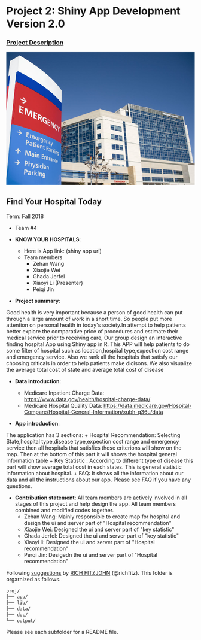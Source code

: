 # Project 2: Shiny App Development Version 2.0

### [Project Description](doc/project2_desc.md)

![screenshot](doc/Hospital.jpg)

## Find Your Hospital Today
Term: Fall 2018

+ Team #4
+ **KNOW YOUR HOSPITALS**: 
	+ Here is App link: (shiny app url)
 	+ Team members
		+ Zehan Wang
		+ Xiaojie Wei
		+ Ghada Jerfel
		+ Xiaoyi Li (Presenter)
		+ Peiqi Jin

+ **Project summary**: 

Good health is very important because a person of good health can put through a large amount of work in a short time. So people put more attention on personal health in today's society.In attempt to help patients better explore the comparative price of procedures and estimate their medical service prior to receiving care, Our group design an interactive finding hospital App using Shiny app in R. This APP will help patients to do some filter of hospital such as location,hospital type,expection cost range and emergency service. Also we rank all the hospitals that satisfy our choosing criticals in order to help patients make dicisons. We also visualize the average total cost of state and average total cost of disease


+ **Data introduction**: 
	+ Medicare Inpatient Charge Data: https://www.data.gov/health/hospital-charge-data/  
	+ Medicare Hospital Quality Data: https://data.medicare.gov/Hospital-Compare/Hospital-General-Information/xubh-q36u/data

+ **App introduction**:

The application has 3 sections:
	+ Hospital Recommendation: Selecting State,hospital type,disease type,expection cost range and emergency service then all hospitals that satisfies those criterions will show on the map. Then at the bottom of this part it will shows the hospital general information table 
	+ Key Statistic : According to different type of disease this part will show average total cost in each states. This is general statistic information about hospital.
	+ FAQ: It shows all the information about our data and all the instructions about our app. Please see FAQ if you have any questions.

+ **Contribution statement**: 
All team members are actively involved in all stages of this project and help design the app. All team members combined and modified codes together.
  + Zehan Wang: Mainly responsible to create map for hospital and design the ui and server part of "Hospital recommendation"
  + Xiaojie Wei: Designed the ui and server part of "key statistic"
  + Ghada Jerfel: Designed the ui and server part of "key statistic"
  + Xiaoyi li: Designed the ui and server part of "Hospital recommendation"
  + Perqi Jin: Desigedn the ui and server part of "Hospital recommendation"







Following [suggestions](http://nicercode.github.io/blog/2013-04-05-projects/) by [RICH FITZJOHN](http://nicercode.github.io/about/#Team) (@richfitz). This folder is orgarnized as follows.

```
proj/
├── app/
├── lib/
├── data/
├── doc/
└── output/
```

Please see each subfolder for a README file.

